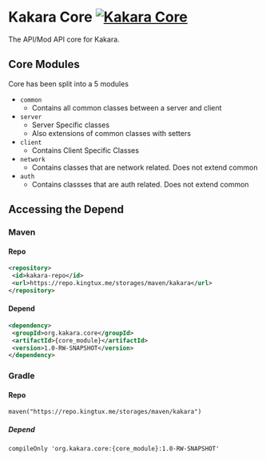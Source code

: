 # Kakara Core  [![Kakara Core](https://cmb.potatocorp.dev/kakara/org.kakara.core/common/badge.png)](https://cmb.potatocorp.dev/)

The API/Mod API core for Kakara.

## Core Modules
Core has been split into a 5 modules
 - `common`
	 - Contains all common classes between a server and client
 - `server`
	 - Server Specific classes
	 - Also extensions of common classes with setters
 - `client`
	 - Contains Client Specific Classes
 - `network`
	 - Contains classes that are network related. Does not extend common
 - `auth`
	 - Contains classses that are auth related. Does not extend common


## Accessing the Depend
### Maven
#### Repo
```xml
<repository>
 <id>kakara-repo</id>
 <url>https://repo.kingtux.me/storages/maven/kakara</url>
</repository>
```
#### Depend
```xml
<dependency>
 <groupId>org.kakara.core</groupId>
 <artifactId>{core_module}</artifactId>
 <version>1.0-RW-SNAPSHOT</version>
</dependency>
```
### Gradle
#### Repo
```
maven("https://repo.kingtux.me/storages/maven/kakara")
```
##### Depend
```
compileOnly 'org.kakara.core:{core_module}:1.0-RW-SNAPSHOT'
```
